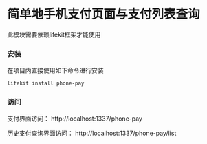 # 简单地手机支付页面与支付列表查询

此模块需要依赖lifekit框架才能使用

### 安装

在项目内直接使用如下命令进行安装

`
lifekit install phone-pay
`

### 访问

支付界面访问： http://localhost:1337/phone-pay

历史支付查询界面访问： http://localhost:1337/phone-pay/list
